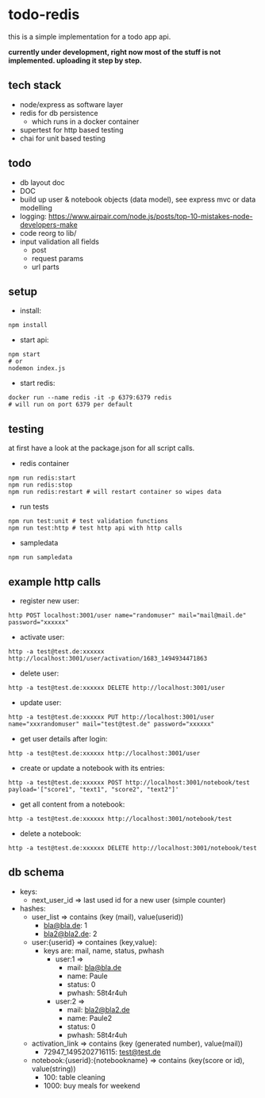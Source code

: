# todo-redis

this is a simple implementation for a todo app api. 

**currently under development, right now most of the stuff is not implemented. uploading it step by step.**

## tech stack
- node/express as software layer
- redis for db persistence
  - which runs in a docker container
- supertest for http based testing
- chai for unit based testing


## todo
- db layout doc
- DOC
- build up user & notebook objects (data model), see express mvc or data modelling
- logging: https://www.airpair.com/node.js/posts/top-10-mistakes-node-developers-make
- code reorg to lib/
- input validation all fields 
  - post
  - request params
  - url parts



## setup
- install:

```
npm install
```

- start api:

```
npm start
# or
nodemon index.js
```

- start redis:

```
docker run --name redis -it -p 6379:6379 redis
# will run on port 6379 per default
```

## testing

at first have a look at the package.json for all script calls.

- redis container
```
npm run redis:start
npm run redis:stop
npm run redis:restart # will restart container so wipes data
```

- run tests
```
npm run test:unit # test validation functions
npm run test:http # test http api with http calls
```

- sampledata
```
npm run sampledata
```

## example http calls
- register new user:
```
http POST localhost:3001/user name="randomuser" mail="mail@mail.de" password="xxxxxx"
```

- activate user:
```
http -a test@test.de:xxxxxx http://localhost:3001/user/activation/1683_1494934471863
```

- delete user:
```
http -a test@test.de:xxxxxx DELETE http://localhost:3001/user
```

- update user:
```
http -a test@test.de:xxxxxx PUT http://localhost:3001/user name="xxxrandomuser" mail="test@test.de" password="xxxxxx"
```

- get user details after login:
```
http -a test@test.de:xxxxxx http://localhost:3001/user
```

- create or update a notebook with its entries:
```
http -a test@test.de:xxxxxx POST http://localhost:3001/notebook/test payload='["score1", "text1", "score2", "text2"]'
```

- get all content from a notebook:
```
http -a test@test.de:xxxxxx http://localhost:3001/notebook/test
```

- delete a notebook:
```
http -a test@test.de:xxxxxx DELETE http://localhost:3001/notebook/test
```


## db schema
- keys:
  - next_user_id => last used id for a new user (simple counter)
- hashes:
  - user_list => contains (key (mail), value(userid)) 
      - bla@bla.de: 1
      - bla2@bla2.de: 2
  - user:{userid} => containes (key,value):
    - keys are: mail, name, status, pwhash
      - user:1 =>
        - mail: bla@bla.de
        - name: Paule
        - status: 0
        - pwhash: 58t4r4uh
      - user:2 =>
        - mail: bla2@bla2.de
        - name: Paule2
        - status: 0
        - pwhash: 58t4r4uh
  - activation_link => contains (key (generated number), value(mail))
    - 72947_1495202716115: test@test.de
  - notebook:{userid}:{notebookname} => contains (key(score or id), value(string))
    - 100: table cleaning
    - 1000: buy meals for weekend



